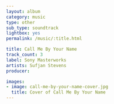 ```yaml
---
layout: album
category: music
type: other
sub_type: soundtrack
lightbox: yes
permalink: /music/:title.html

title: Call Me By Your Name
track_count: 3
label: Sony Masterworks
artists: Sufjan Stevens
producer: 

images:
- image: call-me-by-your-name-cover.jpg
  title: Cover of Call Me By Your Name
---
```

	